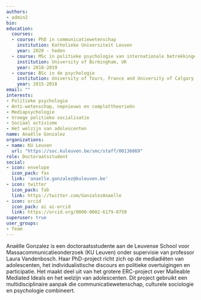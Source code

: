 ```yaml
---
authors:
- admin2
bio:
education:
  courses:
  - course: PhD in communicatiewetenschap
    institution: Katholieke Universiteit Leuven
    year: 2020 - heden
  - course: MSc in politieke psychologie van internationale betrekkingen
    institution: University of Birmingham, UK
    year: 2018-2019
  - course: BSc in de psychologie
    institution: University of Tours, France and University of Calgary, Canada
    year: 2015-2018
email: ""
interests:
- Politieke psychologie
- Anti-wetenschap, nepnieuws en complottheorieën
- Mediapsychologie
- Vroege politieke socialisatie
- Sociaal activisme
- Het welzijn van adolescenten
name: Anaëlle Gonzalez
organizations:
- name: KU Leuven
  url: "https://soc.kuleuven.be/smc/staff/00136069"
role: Doctoraatsstudent
social:
- icon: envelope
  icon_pack: fas
  link: 'anaelle.gonzalez@kuleuven.be'
- icon: twitter
  icon_pack: fab
  link: https://twitter.com/GonzalezAnaelle
- icon: orcid
  icon_pack: ai ai-orcid
  link: https://orcid.org/0000-0002-6179-0750
superuser: true
user_groups:
- Team
---
```


Anaëlle Gonzalez is een doctoraatsstudente aan de Leuvense School voor Massacommunicatieonderzoek (KU Leuven) onder supervisie van professor Laura Vandenbosch. Haar PhD-project richt zich op de mediadiëten van adolescenten, het individualistische discours en politieke overtuigingen en participatie. Het maakt deel uit van het grotere ERC-project over Malleable Mediated Ideals en het welzijn van adolescenten. Dit project gebruikt een multidisciplinaire aanpak die communicatiewetenschap, culturele sociologie en psychologie combineert.
